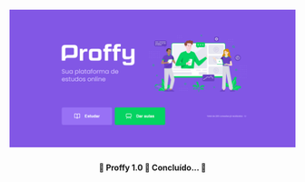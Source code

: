 <h1 align="center">
    <img alt="Proffy" title="#Proffy" src="./public/images/banner.png" />
</h1>

<h4 align="center"> 
	🚧 Proffy 1.0 🚀 Concluído... 🚧
</h4>